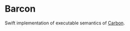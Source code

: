 # Barcon

Swift implementation of executable semantics of
[Carbon](https://carbon-language/carbon-lang).

